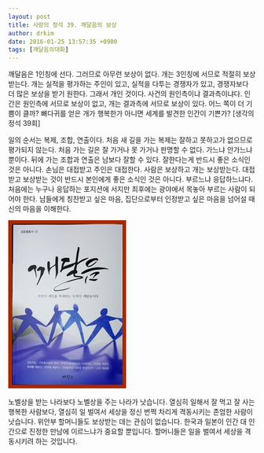 ```yaml
---
layout: post
title: 사랑의 정석 39. 깨달음의 보상
author: drkim
date: 2016-01-25 13:57:35 +0900
tags: [깨달음의대화]
---
```

깨달음은 1인칭에 선다. 그러므로 아무런 보상이 없다. 개는 3인칭에 서므로 적절히 보상받는다. 개는 실적을 평가하는 주인이 있고, 실적을 다투는 경쟁자가 있고, 경쟁자보다 더 많은 보상을 받기 원한다. 그래서 개인 것이다. 사건의 원인측이냐 결과측이냐다. 인간은 원인측에 서므로 보상이 없고, 개는 결과측에 서므로 보상이 있다. 어느 쪽이 더 기쁨이 클까? 뼈다귀를 얻은 개가 행복한가 아니면 세계를 발견한 인간이 기쁜가? [생각의 정석 39회]

  


일의 순서는 복제, 조합, 연출이다. 처음 새 길을 가는 복제는 잘하고 못하고가 없으므로 평가되지 않는다. 처음 가는 길은 잘 가거나 못 가거나 판명할 수 없다. 가느냐 안가느냐 뿐이다. 뒤에 가는 조합과 연출은 남보다 잘할 수 있다. 잘한다는게 반드시 좋은 소식인 것은 아니다. 손님은 대접받고 주인은 대접한다. 사람은 보상하고 개는 보상받는다. 대접받고 보상받는 것이 반드시 본인에게 좋은 소식인 것은 아니다. 부르느냐 응답하느냐다. 처음에는 누구나 응답하는 포지션에 서지만 최후에는 광야에서 목놓아 부르는 사람이 되어야 한다. 남들에게 칭찬받고 싶은 마음, 집단으로부터 인정받고 싶은 마음을 넘어설 때 신의 마음을 이해한다. 

  





![](/files/attach/images/198/495/665/aDSC01523.JPG)   


  


노벨상을 받는 나라보다 노벨상을 주는 나라가 낫습니다. 열심히 일해서 잘 먹고 잘 사는 행복한 사람보다, 열심히 일 벌여서 세상을 정신 번쩍 차리게 격동시키는 존엄한 사람이 낫습니다. 위안부 할머니들도 보상받는 데는 관심이 없습니다. 한국과 일본이 인간 대 인간으로 진정한 만남에 이르느냐가 중요할 뿐입니다. 할머니들은 일을 벌여서 세상을 격동시키려 하는 것입니다.